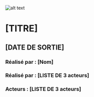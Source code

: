 ![alt text](https://upload.wikimedia.org/wikipedia/en/thumb/e/e1/Peeweebigadventure.jpg/220px-Peeweebigadventure.jpg "Affiche du film")

# [TITRE]
## [DATE DE SORTIE]
### Réalisé par : [Nom]
### Réalisé par : [LISTE DE 3 acteurs]
### Acteurs : [LISTE DE 3 acteurs]
